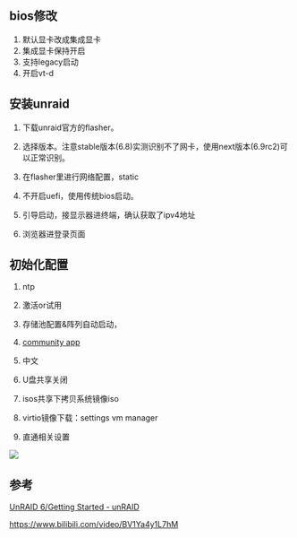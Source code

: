 ## bios修改

1. 默认显卡改成集成显卡
2. 集成显卡保持开启
3. 支持legacy启动
4. 开启vt-d

## 安装unraid

1. 下载unraid官方的flasher。

2. 选择版本。注意stable版本(6.8)实测识别不了网卡，使用next版本(6.9rc2)可以正常识别。
3. 在flasher里进行网络配置，static
4. 不开启uefi，使用传统bios启动。
5. 引导启动，接显示器进终端，确认获取了ipv4地址
6. 浏览器进登录页面

## 初始化配置

1. ntp

2. 激活or试用
3. 存储池配置&阵列自动启动，
4. [community app](https://raw.githubusercontent.com/Squidly271/community.applications/master/plugins/community.applications.plg)
5. 中文

6. U盘共享关闭

7. isos共享下拷贝系统镜像iso

8. virtio镜像下载：settings vm manager

9. 直通相关设置

![](https://cdn.wubw.fun/typora/210629-101724-WX20210130-170247@2x.png)

## 参考

[UnRAID 6/Getting Started - unRAID](https://wiki.unraid.net/UnRAID_6/Getting_Started)

https://www.bilibili.com/video/BV1Ya4y1L7hM

